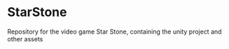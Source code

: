 # StarStone

Repository for the video game Star Stone, containing the unity project and other assets
